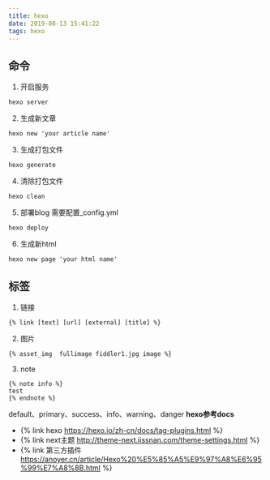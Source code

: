 ```yaml
---
title: hexo
date: 2019-08-13 15:41:22
tags: hexo
---
```

## 命令
1. 开启服务
```shell
hexo server
```
2. 生成新文章
```shell
hexo new 'your article name'
```
<!-- more -->
3. 生成打包文件
```shell
hexo generate
```
4. 清除打包文件
```shell
hexo clean
```
5. 部署blog
需要配置_config.yml
```shell
hexo deploy
```
6. 生成新html
```shell
hexo new page 'your html name'
```
## 标签
1. 链接
```shell 
{% link [text] [url] [external] [title] %}
```
2. 图片
```shell
{% asset_img  fullimage fiddler1.jpg image %}
```
3. note
```shell
{% note info %}
test
{% endnote %}
```
default、primary、success、info、warning、danger
**hexo参考docs**
 - {% link hexo https://hexo.io/zh-cn/docs/tag-plugins.html %}
 - {% link next主题 http://theme-next.iissnan.com/theme-settings.html %}
 - {% link 第三方插件 https://anoyer.cn/article/Hexo%20%E5%85%A5%E9%97%A8%E6%95%99%E7%A8%8B.html %}